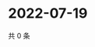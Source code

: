 # 2022-07-19

共 0 条

<!-- BEGIN WEIBO -->
<!-- 最后更新时间 Tue Jul 19 2022 11:57:33 GMT+0800 (China Standard Time) -->

<!-- END WEIBO -->
